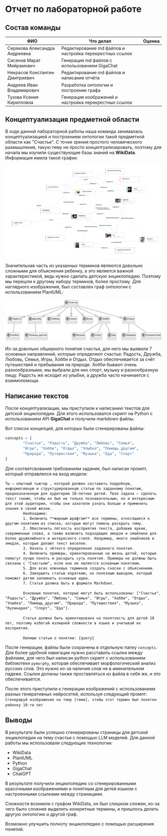 # Отчет по лабораторной работе

## Состав команды

| ФИО         | Что делал           | Оценка |
|-------------|----------------|--------|
| Серякова Александра Андреевна | Редактирование md файлов и настройка перекрестных ссылок | |
| Сисенов Марат Мийрамович | Генерация md файлов с использованием GigaChat| |
| Некрасов Константин Дмитриевич | Редактирование md файлов и написание отчёта |  |
| Андреев Иван Владимирович | Разработка онтологии и построение графа | |
| Тузова Ксения Кирилловна | Генерация изображений и настройка перекрестных ссылок | |

## Концептуализация предметной области

В ходе данной лабораторной работы наша команда занималась концептуализацией и построением онтологии такой предметной области как "Счастье". 
С точки зрения простого человеческого размышления, такую тему не просто концептуализировать, поэтому для начала мы изучили существующие базы знаний на **WikiData**. Информация имела такой график:

![Граф знаний на WikiData](./pictures/wikiDATAGraph.jpeg)

Значительная часть из указанных терминов являются довольно сложными для объяснения ребенку, а это является важной характеристикой, ведь нужно сделать детскую энциклопедию. Поэтому мы перешли к другому набору терминов, более простому.
Для наглядного изображения, был составлен граф онтологии с использованием PlantUML:

![Граф знаний с помощью PlantUML](./pictures/graph.png)

Из-за довольно обширного понятия счастья, для него мы выявили 7 основных направлений, которые определяют счастье: Радость, Дружба, Любовь, Семья, Игры, Хобби и Отдых.
Отдых обеспечивается за счёт путешествий и пребывания на природе.
Хобби бывают очень разнообразными, мы выбрали для них спорт, музыку и разнообразную пищу. 
Радость же исходит из улыбки, а дружба часто начинается с взаимопомощи.

## Написание текстов

После концептуализации, мы приступили к написанию текстов для детской энциклопедии. Для этого использовался скрипт на Python с использованием API **GigaChat** и получили markdown файлы.

Вот список концепций, для которых были сгенерированы файлы:
```Python
concepts = [
        "Счастье", "Радость", "Дружба", "Любовь", "Семья",
        "Игры", "Хобби", "Отдых", "Улыбка", "Помощь_другим",
        "Природа", "Путешествия", "Музыка", "Еда", "Спорт"
]
```

Для соответсвования требованиям задания, был написан промпт, который отправлялся на вход модели:
```
Ты — опытный тьютор , которай должен составить подробную, информативную и структурированную статью по заданному понятию, предназначенную для аудитории 10-летних детей. Твоя задача — сделать текст таким, чтобы он был не только познавательным, но и интересным для этой аудитории, чтобы они захотели узнать больше и применить знания в своей жизни.
        Необходимо:
        1. Включить **жирным шрифтом** все термины, относящиеся к другим понятиям из списка, которые могут помочь раскрыть тему.
        2. Обеспечить лёгкость восприятия текста, добавив яркие, современные слова, а также включить подходящие эмодзи и смайлики для более дружелюбного и интересного стиля. Например, много смайликов и эмодзи, которые делают текст веселее.
        3. Начать с чёткого определения заданного понятия.
        4. Включить примеры, ориентированные на жизнь детей, которые помогут лучше понять и раскрыть суть понятия. Примеры не должны быть связаны с "Счастьем", если оно не является основным понятием.
        5. Для всех ключевых терминов создать сноски с объяснением.
        6. Завершить статью коротким, но полезным выводом, который поможет детям запомнить основные идеи.
        7. Статья должна быть в формате Markdown.
        
        Основные понятия, которые могут быть использованы: ["Счастье", "Радость", "Дружба", "Любовь", "Семья", "Игры", "Хобби", "Отдых", "Улыбка", "Помощь_другим", "Природа", "Путешествия", "Музыка", "Кулинария", "Спорт", "Еда"].
        
        Статья должна быть ориентирована на понятность для детей 10 лет, поэтому избегай излишней сложности в языке и учитывай их восприятие.
        
        Напиши статью о понятии: {query}
```

После генерации, файлы были сохранены в отдельную папку ```concepts```.
Для более удобной навигации нужно расставить ссылки между файлами, для чего был написан python скрипт с использованием библиотеки ```pymorphy```, которая обеспечивает морфологический анализ русских слов. Это нужно из-за наличия слов не в именительном падеже. Ссылки должны также проставляться из файла в себя же, и это обеспечивается.

После этого приступили к генерации изображений с использованием разных генеративных нейросетей, используя следующий промпт:
```Cгенерируй изображение на тему [тема], чтобы этот термин был понятен ребенку 10-ти лет```

## Выводы

В результате были успешно сгенерированы страницы для детской энциклопедии на тему счастья с помощью LLM моделей. 
Для данной работы мы использовали следующие технологии:
- WikiData
- PlantUML
- Python
- GigaChat
- ChatGPT

В результате получили энциклопедию со сгенерированными красочными изображениями и понятным для детей языком с настроенными ссылками между страницами.

Сложности возникли с графом WikiData, он был слишком сложен, из-за чего было сложнее выделить конкретные термины, и пришлось делать другую онтологию и другой граф.

Возможно улучшить полноту энциклопедию с помощью расширения понятий.

